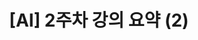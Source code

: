 ---
title: "&#91;AI&#93; 2주차 강의 요약 (2)"
categories:
  - Lecture Notes
tags:
  - algorithm
  - csed442
use_math: true
toc: true
---